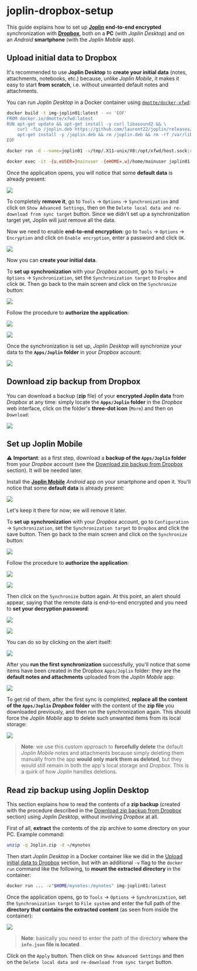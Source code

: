 # joplin-dropbox-setup

This guide explains how to set up **[Joplin](https://joplinapp.org/)** **end-to-end encrypted** synchronization with **[Dropbox](https://www.dropbox.com/)**, both on a **PC** (with _Joplin Desktop_) and on an _Android_ **smartphone** (with the _Joplin Mobile_ app).

## Upload initial data to Dropbox

It's recommended to use **Joplin Desktop** to **create your initial data** (notes, attachments, notebooks, etc.) because, unlike _Joplin Mobile_, it makes it easy to start **from scratch**, i.e. without unwanted default notes and attachments.

You can run _Joplin Desktop_ in a Docker container using [`dmotte/docker-xfwd`](https://github.com/dmotte/docker-xfwd):

```bash
docker build -t img-joplin01:latest - << 'EOF'
FROM docker.io/dmotte/xfwd:latest
RUN apt-get update && apt-get install -y curl libasound2 && \
    curl -fLo /joplin.deb https://github.com/laurent22/joplin/releases/latest/download/Joplin-3.2.13.deb && \
    apt-get install -y /joplin.deb && rm /joplin.deb && rm -rf /var/lib/apt/lists/*
EOF

docker run -d --name=joplin01 -v/tmp/.X11-unix/X0:/opt/xfwd/host.sock:ro -v"${XAUTHORITY:?}:/opt/xfwd/host.xauth:ro" img-joplin01:latest

docker exec -it -{u,eUSER=}mainuser -{eHOME=,w}/home/mainuser joplin01 joplin --no-sandbox
```

Once the application opens, you will notice that some **default data** is already present:

![](img/screen01-desktop-default-data.png)

To completely **remove it**, go to `Tools` &rarr; `Options` &rarr; `Synchronization` and click on `Show Advanced Settings`, then on the `Delete local data and re-download from sync target` button. Since we didn't set up a synchronization target yet, Joplin will just remove all the data.

Now we need to enable **end-to-end encryption**: go to `Tools` &rarr; `Options` &rarr; `Encryption` and click on `Enable encryption`, enter a password and click `OK`.

![](img/screen02-desktop-encryption.png)

Now you can **create your initial data**.

To **set up synchronization** with your _Dropbox_ account, go to `Tools` &rarr; `Options` &rarr; `Synchronization`, set the `Synchronization target` to `Dropbox` and click `OK`. Then go back to the main screen and click on the `Synchronize` button:

![](img/screen03-desktop-synchronize.png)

Follow the procedure to **authorize the application**:

![](img/screen04-desktop-authorize.png)

![](img/screen05-desktop-allow.png)

Once the synchronization is set up, _Joplin Desktop_ will synchronize your data to the **`Apps/Joplin` folder** in your _Dropbox_ account:

![](img/screen06-dropbox-content.png)

## Download zip backup from Dropbox

You can download a backup (**zip** file) of your **encrypted Joplin data** from _Dropbox_ at any time: simply locate the **`Apps/Joplin` folder** in the _Dropbox_ web interface, click on the folder's **three-dot icon** (`More`) and then on `Download`:

![](img/screen07-dropbox-download.png)

## Set up Joplin Mobile

:warning: **Important**: as a first step, download a **backup of the `Apps/Joplin` folder** from your _Dropbox_ account (see the [Download zip backup from Dropbox](#download-zip-backup-from-dropbox) section). It will be needed later.

Install the **[Joplin Mobile](https://play.google.com/store/apps/details?id=net.cozic.joplin)** _Android_ app on your smartphone and open it. You'll notice that some **default data** is already present:

![](img/screen08-mobile-default-data.png)

Let's keep it there for now; we will remove it later.

To **set up synchronization** with your _Dropbox_ account, go to `Configuration` &rarr; `Synchronization`, set the `Synchronization target` to `Dropbox` and click the save button. Then go back to the main screen and click on the `Synchronize` button:

![](img/screen09-mobile-synchronize.png)

Follow the procedure to **authorize the application**:

![](img/screen10-mobile-authorize.png)

![](img/screen11-mobile-allow.png)

Then click on the `Synchronize` button again. At this point, an alert should appear, saying that the remote data is end-to-end encrypted and you need to **set your decryption password**:

![](img/screen12-mobile-sync-fail.png)

![](img/screen13-mobile-set-psw-alert.png)

You can do so by clicking on the alert itself:

![](img/screen14-mobile-set-psw-screen.png)

After you **run the first synchronization** successfully, you'll notice that some items have been created in the Dropbox `Apps/Joplin` folder: they are the **default notes and attachments** uploaded from the _Joplin Mobile_ app:

![](img/screen15-mobile-created-remote-items.png)

To get rid of them, after the first sync is completed, **replace all the content of the `Apps/Joplin` _Dropbox_ folder** with the content of the **zip file** you downloaded previously, and then run the synchronization again. This should force the _Joplin Mobile_ app to delete such unwanted items from its local storage:

![](img/screen16-mobile-deleted-local-items.png)

> **Note**: we use this custom approach to **forcefully delete** the default _Joplin Mobile_ notes and attachments because simply deleting them manually from the app **would only mark them as deleted**, but they would still remain in both the app's local storage and _Dropbox_. This is a quirk of how _Joplin_ handles deletions.

## Read zip backup using Joplin Desktop

This section explains how to read the contents of a **zip backup** (created with the procedure described in the [Download zip backup from Dropbox](#download-zip-backup-from-dropbox) section) using _Joplin Desktop_, without involving _Dropbox_ at all.

First of all, **extract** the contents of the zip archive to some directory on your PC. Example command:

```bash
unzip -q Joplin.zip -d ~/mynotes
```

Then start _Joplin Desktop_ in a Docker container like we did in the [Upload initial data to Dropbox](#upload-initial-data-to-dropbox) section, but with an additional `-v` flag to the `docker run` command like the following, to **mount the extracted directory** in the container:

```bash
docker run ... -v"$HOME/mynotes:/mynotes" img-joplin01:latest
```

Once the application opens, go to `Tools` &rarr; `Options` &rarr; `Synchronization`, set the `Synchronization target` to `File system` and enter the full path of the **directory that contains the extracted content** (as seen from inside the container):

![](img/screen17-desktop-sync-fs.png)

> **Note**: basically you need to enter the path of the directory **where the `info.json` file is located**.

Click on the `Apply` button. Then click on `Show Advanced Settings` and then on the `Delete local data and re-download from sync target` button.
